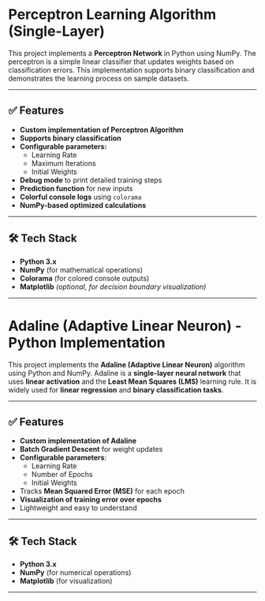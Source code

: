 # Perceptron Learning Algorithm (Single-Layer)

This project implements a **Perceptron Network** in Python using NumPy. The perceptron is a simple linear classifier that updates weights based on classification errors. This implementation supports binary classification and demonstrates the learning process on sample datasets.

---

## ✅ Features
- **Custom implementation of Perceptron Algorithm**
- **Supports binary classification**
- **Configurable parameters:**
  - Learning Rate
  - Maximum Iterations
  - Initial Weights
- **Debug mode** to print detailed training steps
- **Prediction function** for new inputs
- **Colorful console logs** using `colorama`
- **NumPy-based optimized calculations**

---

## 🛠️ Tech Stack
- **Python 3.x**
- **NumPy** (for mathematical operations)
- **Colorama** (for colored console outputs)
- **Matplotlib** *(optional, for decision boundary visualization)*

---

# Adaline (Adaptive Linear Neuron) - Python Implementation

This project implements the **Adaline (Adaptive Linear Neuron)** algorithm using Python and NumPy. Adaline is a **single-layer neural network** that uses **linear activation** and the **Least Mean Squares (LMS)** learning rule. It is widely used for **linear regression** and **binary classification tasks**.

---

## ✅ Features
- **Custom implementation of Adaline**
- **Batch Gradient Descent** for weight updates
- **Configurable parameters**:
  - Learning Rate
  - Number of Epochs
  - Initial Weights
- Tracks **Mean Squared Error (MSE)** for each epoch
- **Visualization of training error over epochs**
- Lightweight and easy to understand

---

## 🛠️ Tech Stack
- **Python 3.x**
- **NumPy** (for numerical operations)
- **Matplotlib** (for visualization)

---



